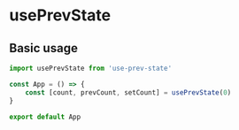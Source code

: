 # usePrevState
## Basic usage

```javascript
import usePrevState from 'use-prev-state'

const App = () => {
    const [count, prevCount, setCount] = usePrevState(0)
}

export default App
```